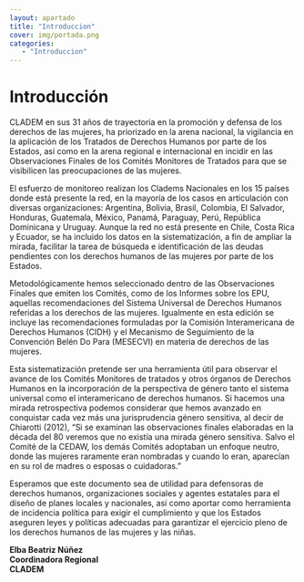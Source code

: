 ```yaml
---
layout: apartado
title: "Introduccion"
cover: img/portada.png
categories:
   - "Introduccion"
---
```


# Introducción

CLADEM en sus 31 años de trayectoria en la promoción y defensa de los
derechos de las mujeres, ha priorizado en la arena nacional, la
vigilancia en la aplicación de los Tratados de Derechos Humanos por
parte de los Estados, así como  en la arena regional e internacional en
incidir en las Observaciones Finales de los Comités Monitores de
Tratados para que se visibilicen las preocupaciones de las mujeres. 

El esfuerzo de monitoreo realizan los Cladems Nacionales en los 15
países donde está presente la red, en la mayoría de los casos  en
articulación con diversas organizaciones: Argentina, Bolivia, Brasil,
Colombia, El Salvador, Honduras, Guatemala, México, Panamá, Paraguay,
Perú, República Dominicana y Uruguay.  Aunque la red no está presente en
Chile, Costa Rica y Ecuador, se ha incluido los datos en la
sistematización, a fin de ampliar la mirada, facilitar la tarea de
búsqueda e identificación de las deudas pendientes con los derechos
humanos de las mujeres por parte de los Estados.

Metodológicamente hemos seleccionado dentro de las Observaciones Finales
que emiten los Comités, como de los Informes sobre los EPU, aquellas
recomendaciones  del Sistema Universal de Derechos Humanos referidas a
los derechos de las mujeres. Igualmente en esta edición se incluye las
recomendaciones formuladas por la Comisión Interamericana de Derechos
Humanos (CIDH)  y el Mecanismo de Seguimiento de la Convención Belén Do
Para (MESECVI) en materia de derechos de las mujeres. 

Esta sistematización pretende ser una herramienta útil para observar el
avance de los Comités Monitores de tratados y otros órganos de Derechos
Humanos en la incorporación de la perspectiva de género tanto el sistema
universal como el interamericano de derechos humanos. Si hacemos una
mirada retrospectiva podemos considerar que hemos avanzado en conquistar
cada vez más una jurisprudencia género sensitiva, al decir de Chiarotti
(2012), “Si se examinan las observaciones finales elaboradas en la
década del 80 veremos que no existía una mirada género sensitiva. Salvo
el Comité de la CEDAW, los demás Comités adoptaban un enfoque neutro,
donde las mujeres raramente eran nombradas y cuando lo eran, aparecían
en su rol de madres o esposas o cuidadoras.”

Esperamos que este documento sea de utilidad  para defensoras de
derechos humanos, organizaciones sociales y agentes estatales para el
diseño de planes locales y nacionales, así como aportar como herramienta
de incidencia política para exigir el cumplimiento y que los Estados
aseguren  leyes y políticas adecuadas para garantizar el ejercicio pleno
de los derechos humanos de las mujeres y las niñas.

**Elba Beatriz Núñez**  
**Coordinadora Regional**  
**CLADEM**
